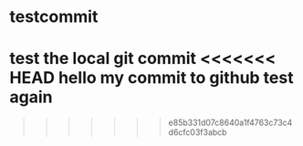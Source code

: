 # testcommit
test the local git commit
<<<<<<< HEAD
hello my commit to github
test again
=======
>>>>>>> e85b331d07c8640a1f4763c73c4d6cfc03f3abcb
